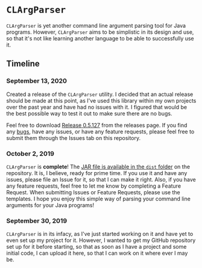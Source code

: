 # `CLArgParser`
`CLArgParser` is yet another command line argument parsing tool for Java programs. However, `CLArgParser` aims to be simplistic in its design and use, so that it's not like learning another language to be able to successfully use it.

## Timeline
### September 13, 2020
Created a release of the `CLArgParser` utility. I decided that an actual release should be made at this point, as I've used this library within my own projects over the past year and have had no issues with it. I figured that would be the best possible way to test it out to make sure there are no bugs.

Feel free to download [Release 0.5.127](https://github.com/SeanCarrick/CLArgParser/releases/tag/0.5.127) from the releases page. If you find any [bugs](https://github.com/SeanCarrick/CLArgParser/issues/new?assignees=&labels=&template=bug_report.md&title="[BUG]"), have any issues, or have any feature requests, please feel free to submit them through the Issues tab on this repository.

### October 2, 2019
`CLArgParser` is **complete**! The [JAR file is available in the `dist` folder](https://github.com/SeanCarrick/CLArgParser/raw/master/dist/ISCommandLineParser.jar) on the repository. It is, I believe, ready for prime time. If you use it and have any issues, please file an Issue for it, so that I can make it right. Also, if you have any feature requests, feel free to let me know by completing a Feature Request. When submitting Issues or Feature Requests, please use the templates. I hope you enjoy this simple way of parsing your command line arguments for your Java programs!

### September 30, 2019
`CLArgParser` is in its infacy, as I've just started working on it and have yet to even set up my project for it. However, I wanted to get my GitHub repository set up for it before starting, so that as soon as I have a project and some initial code, I can upload it here, so that I can work on it where ever I may be.
